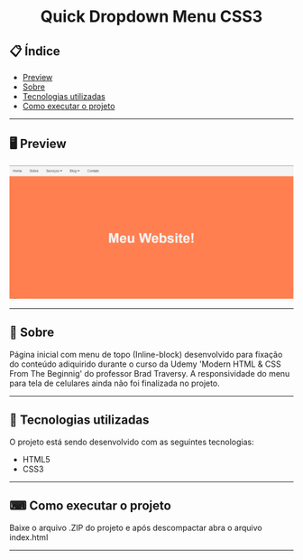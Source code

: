 <h1 align="center">
  Quick Dropdown Menu CSS3
</h1>

## 📋 Índice

- [Preview](#-Preview)
- [Sobre](#-Sobre)
- [Tecnologias utilizadas](#-Tecnologias-utilizadas)
- [Como executar o projeto](#-Como-executar-o-projeto)

---

## 🖥 Preview

<p align="center">
  <img src="layout.png" width="700" >
</p>

---

## 📖 Sobre 

Página inicial com menu de topo (Inline-block) desenvolvido para fixação do conteúdo adiquirido durante o curso da Udemy 'Modern HTML & CSS From The Beginnig' do professor Brad Traversy. A responsividade do menu para tela de celulares ainda não foi finalizada no projeto.

---

## 🚀 Tecnologias utilizadas
O projeto está sendo desenvolvido com as seguintes tecnologias:
- HTML5
- CSS3

---

## ⌨ Como executar o projeto

Baixe o arquivo .ZIP do projeto e após descompactar abra o arquivo index.html

---

